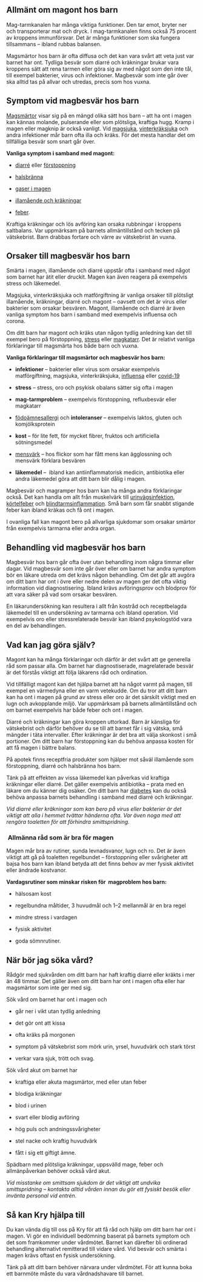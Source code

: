 Allmänt om magont hos barn
--------------------------

Mag-tarmkanalen har många viktiga funktioner. Den tar emot, bryter ner och transporterar mat och dryck. I mag-tarmkanalen finns också 75 procent av kroppens immunförsvar. Det är många funktioner som ska fungera tillsammans – ibland rubbas balansen.

Magsmärtor hos barn är ofta diffusa och det kan vara svårt att veta just var barnet har ont. Tydliga besvär som diarré och kräkningar brukar vara kroppens sätt att rena tarmen eller göra sig av med något som den inte tål, till exempel bakterier, virus och infektioner. Magbesvär som inte går över ska alltid tas på allvar och utredas, precis som hos vuxna.

Symptom vid magbesvär hos barn
------------------------------

[Magsmärtor](https://www.kry.se/fakta/ont-i-magen/ "magsmartor") visar sig på en mängd olika sätt hos barn – att ha ont i magen kan kännas molande, pulserande eller som plötsliga, kraftiga hugg. Kramp i magen eller magknip är också vanligt. Vid [magsjuka](https://www.kry.se/fakta/magsjuka-maginfluensa/ "magsjuka"), [vinterkräksjuka](https://www.kry.se/fakta/vinterkraksjuka/ "vinterkraksjuka") och andra infektioner mår barn ofta illa och kräks. För det mesta handlar det om tillfälliga besvär som snart går över.

**Vanliga symptom i samband med magont:**

*   [diarré](https://www.kry.se/fakta/diarre/ "diarre") eller [förstoppning](https://www.kry.se/fakta/forstoppning/ "forstoppning")
    
*   [halsbränna](https://www.kry.se/fakta/halsbranna/ "halsbranna")
    
*   [gaser i magen](https://www.kry.se/fakta/gaser-i-magen/ "gaser-i-magen")
    
*   [illamående och kräkningar](https://www.kry.se/fakta/illamaende/ "illamaende-och-krakningar")
    
*   [feber](https://www.kry.se/fakta/feber/ "feber").
    

Kraftiga kräkningar och lös avföring kan orsaka rubbningar i kroppens saltbalans. Var uppmärksam på barnets allmäntillstånd och tecken på vätskebrist. Barn drabbas fortare och värre av vätskebrist än vuxna.

Orsaker till magbesvär hos barn
-------------------------------

Smärta i magen, illamående och diarré uppstår ofta i samband med något som barnet har ätit eller druckit. Magen kan även reagera på exempelvis stress och läkemedel.

Magsjuka, vinterkräksjuka och matförgiftning är vanliga orsaker till plötsligt illamående, kräkningar, diarré och magont – oavsett om det är virus eller bakterier som orsakar besvären. Magont, illamående och diarré är även vanliga symptom hos barn i samband med exempelvis influensa och corona.

Om ditt barn har magont och kräks utan någon tydlig anledning kan det till exempel bero på förstoppning, [stress](https://www.kry.se/fakta/stress/ "stress") eller [magkatarr](https://www.kry.se/fakta/magkatarr/ "magkatarr"). Det är relativt vanliga förklaringar till magsmärta hos både barn och vuxna.

**Vanliga förklaringar till magsmärtor och magbesvär hos barn:**

*   **infektioner** – bakterier eller virus som orsakar exempelvis matförgiftning, magsjuka, vinterkräksjuka, [influensa](https://www.kry.se/fakta/influensa/ "influensa") eller [covid-19](https://www.kry.se/fakta/coronavirus/ "covid-19")
    
*   **stress** – stress, oro och psykisk obalans sätter sig ofta i magen
    
*   **mag-tarmproblem** – exempelvis förstoppning, refluxbesvär eller magkatarr
    
*   [födoämnesallergi](https://www.kry.se/fakta/fodoamnesallergi/ "fodoamnesallergi") och **intoleranser** – exempelvis laktos, gluten och komjölksprotein
    
*   **kost** – för lite fett, för mycket fibrer, fruktos och artificiella sötningsmedel
    
*   [mensvärk](https://www.kry.se/fakta/svar-mensvark/ "mensvark") – hos flickor som har fått mens kan ägglossning och mensvärk förklara besvären
    
*   **läkemedel** –  ibland kan antiinflammatorisk medicin, antibiotika eller andra läkemedel göra att ditt barn blir dålig i magen.
    

Magbesvär och magramper hos barn kan ha många andra förklaringar också. Det kan handla om allt från muskelvärk till [urinvägsinfektion](https://www.kry.se/fakta/urinvagsinfektion/ "urinvagsinfektion"), [körtelfeber](https://www.kry.se/fakta/kortelfeber/ "kortelfeber") och [blindtarmsinflammation](https://www.kry.se/fakta/blindtarmsinflammation/ "blindtarmsinflammation"). Små barn som får snabbt stigande feber kan ibland kräkas och få ont i magen.

I ovanliga fall kan magont bero på allvarliga sjukdomar som orsakar smärtor från exempelvis tarmarna eller andra organ.

Behandling vid magbesvär hos barn
---------------------------------

Magbesvär hos barn går ofta över utan behandling inom några timmar eller dagar. Vid magbesvär som inte går över eller om barnet har andra symptom bör en läkare utreda om det krävs någon behandling. Om det går att avgöra om ditt barn har ont i övre eller nedre delen av magen ger det ofta viktig information vid diagnostisering. Ibland krävs avföringsprov och blodprov för att vara säker på vad som orsakar besvären.

En läkarundersökning kan resultera i allt från kostråd och receptbelagda läkemedel till en undersökning av tarmarna och ibland operation. Vid exempelvis oro eller stressrelaterade besvär kan ibland psykologstöd vara en del av behandlingen.

Vad kan jag göra själv?
-----------------------

Magont kan ha många förklaringar och därför är det svårt att ge generella råd som passar alla. Om barnet har diagnostiserade, magrelaterade besvär är det förstås viktigt att följa läkarens råd och ordination.

Vid tillfälligt magont kan det hjälpa barnet att ha något varmt på magen, till exempel en värmedyna eller en varm vetekudde. Om du tror att ditt barn kan ha ont i magen på grund av stress eller oro är det särskilt viktigt med en lugn och avkopplande miljö. Var uppmärksam på barnets allmäntillstånd och om barnet exempelvis har både feber och ont i magen.

Diarré och kräkningar kan göra kroppen uttorkad. Barn är känsliga för vätskebrist och därför behöver du se till att barnet får i sig vätska, små mängder i täta intervaller. Efter kräkningar är det bra att välja skonkost i små portioner. Om ditt barn har förstoppning kan du behöva anpassa kosten för att få magen i bättre balans.

På apotek finns receptfria produkter som hjälper mot såväl illamående som förstoppning, diarré och halsbränna hos barn.

Tänk på att effekten av vissa läkemedel kan påverkas vid kraftiga kräkningar eller diarré. Det gäller exempelvis antibiotika – prata med en läkare om du känner dig osäker. Om ditt barn har [diabetes](https://www.kry.se/fakta/hormonella-sjukdomar/diabetes/ "diabetes") kan du också behöva anpassa barnets behandling i samband med diarré och kräkningar.

_Vid diarré eller kräkningar som kan bero på virus eller bakterier är det viktigt att alla i hemmet tvättar händerna ofta. Var även noga med att rengöra toaletten för att förhindra smittspridning._

###  **Allmänna råd som är bra för magen**

Magen mår bra av rutiner, sunda levnadsvanor, lugn och ro. Det är även viktigt att gå på toaletten regelbundet – förstoppning eller svårigheter att bajsa hos barn kan ibland betyda att det finns behov av mer fysisk aktivitet eller ändrade kostvanor.

**Vardagsrutiner som minskar risken för  magproblem hos barn:**

*   hälsosam kost
    
*   regelbundna måltider, 3 huvudmål och 1–2 mellanmål är en bra regel
    
*   mindre stress i vardagen
    
*   fysisk aktivitet
    
*   goda sömnrutiner.
    

När bör jag söka vård?
----------------------

Rådgör med sjukvården om ditt barn har haft kraftig diarré eller kräkts i mer än 48 timmar. Det gäller även om ditt barn har ont i magen ofta eller har magsmärtor som inte ger med sig.

Sök vård om barnet har ont i magen och

*   går ner i vikt utan tydlig anledning
    
*   det gör ont att kissa
    
*   ofta kräks på morgonen
    
*   symptom på vätskebrist som mörk urin, yrsel, huvudvärk och stark törst
    
*   verkar vara sjuk, trött och svag.
    

Sök vård akut om barnet har

*   kraftiga eller akuta magsmärtor, med eller utan feber
    
*   blodiga kräkningar
    
*   blod i urinen
    
*   svart eller blodig avföring
    
*   hög puls och andningssvårigheter
    
*   stel nacke och kraftig huvudvärk
    
*   fått i sig ett giftigt ämne.
    

Spädbarn med plötsliga kräkningar, uppsvälld mage, feber och allmänpåverkan behöver också vård akut.

_Vid misstanke om smittsam sjukdom är det viktigt att undvika smittspridning – kontakta alltid vården innan du gör ett fysiskt besök eller invänta personal vid entrén._

Så kan Kry hjälpa till
----------------------

Du kan vända dig till oss på Kry för att få råd och hjälp om ditt barn har ont i magen. Vi gör en individuell bedömning baserat på barnets symptom och det som framkommer under vårdmötet. Barnet kan därefter bli ordinerad behandling alternativt remitterad till vidare vård. Vid besvär och smärta i magen krävs oftast en fysisk undersökning.

Tänk på att ditt barn behöver närvara under vårdmötet. För att kunna boka ett barnmöte måste du vara vårdnadshavare till barnet.